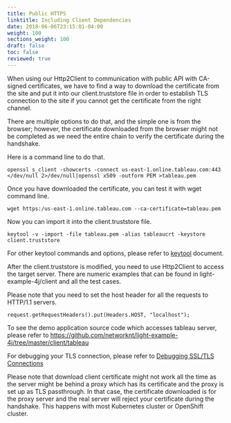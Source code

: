 ```yaml
---
title: Public HTTPS
linktitle: Including Client Dependencies 
date: 2018-06-06T23:15:01-04:00
weight: 100
sections_weight: 100
draft: false
toc: false
reviewed: true
---
```


When using our Http2Client to communication with public API with CA-signed certificates, we have to find a way to download the certificate from the site and put it into our client.truststore file in order to establish TLS connection to the site if you cannot get the certificate from the right channel. 

There are multiple options to do that, and the simple one is from the browser; however, the certificate downloaded from the browser might not be completed as we need the entire chain to verify the certificate during the handshake. 

Here is a command line to do that.

```
openssl s_client -showcerts -connect us-east-1.online.tableau.com:443 </dev/null 2>/dev/null|openssl x509 -outform PEM >tableau.pem

```

Once you have downloaded the certificate, you can test it with wget command line. 


```
wget https:/us-east-1.online.tableau.com --ca-certificate=tableau.pem

```

Now you can import it into the client.truststore file.

```
keytool -v -import -file tableau.pem -alias tableaucrt -keystore client.truststore 

```

For other keytool commands and options, please refer to [keytool][] document.

After the client.truststore is modified, you need to use Http2Client to access the target server. There are numeric examples that can be found in light-example-4j/client and all the test cases. 

Please note that you need to set the host header for all the requests to HTTP/1.1 servers. 

```
request.getRequestHeaders().put(Headers.HOST, "localhost");

```

To see the demo application source code which accesses tableau server, please refer to https://github.com/networknt/light-example-4j/tree/master/client/tableau

For debugging your TLS connection, please refer to [Debugging SSL/TLS Connections][]

Please note that download client certificate might not work all the time as the server might be behind a proxy which has its certificate and the proxy is set up as TLS passthrough. In that case, the certificate downloaded is for the proxy server and the real server will reject your certificate during the handshake. This happens with most Kubernetes cluster or OpenShift cluster.

[keytool]: /tool/keytool/
[Debugging SSL/TLS Connections]: https://docs.oracle.com/javase/7/docs/technotes/guides/security/jsse/ReadDebug.html

